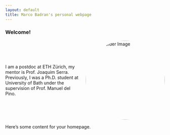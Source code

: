 ```yaml
---
layout: default
title: Marco Badran's personal webpage
---
```


### Welcome!


<div style="display: flex; align-items: center;">
  <div style="flex: 1;">
    <p>I am a postdoc at ETH Zürich, my mentor is Prof. Joaquim Serra. Previously, I was a Ph.D. student at University of Bath under the supervision of Prof. Manuel del Pino.</p>
  </div>
  <div style="flex: 0;">
    <img src="https://via.placeholder.com/250" alt="Placeholder Image" title="Placeholder Image"
         style="border-radius: 50%; width: 250px; height: 250px; object-fit: cover; margin-left: 20px;" />
  </div>
</div>



Here’s some content for your homepage.
